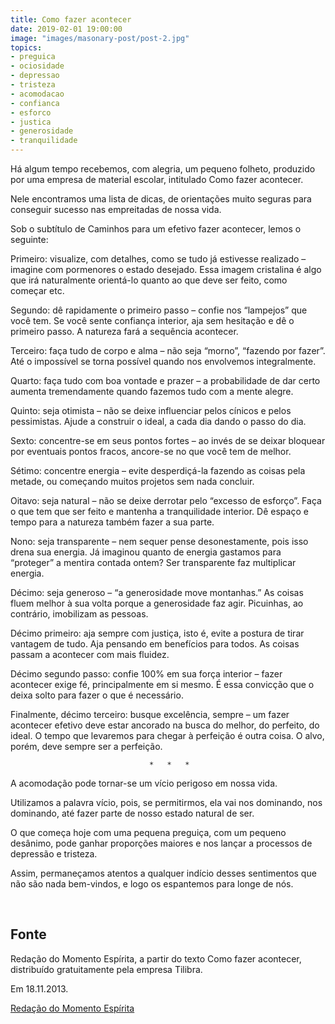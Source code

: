 ```yaml
---
title: Como fazer acontecer
date: 2019-02-01 19:00:00
image: "images/masonary-post/post-2.jpg"
topics: 
- preguica
- ociosidade
- depressao
- tristeza
- acomodacao
- confianca
- esforco
- justica
- generosidade
- tranquilidade
---
```



Há algum tempo recebemos, com alegria, um pequeno folheto, produzido por uma
empresa de material escolar, intitulado Como fazer acontecer.

Nele encontramos uma lista de dicas, de orientações muito seguras para
conseguir sucesso nas empreitadas de nossa vida.

Sob o subtítulo de Caminhos para um efetivo fazer acontecer, lemos o seguinte:

Primeiro: visualize, com detalhes, como se tudo já estivesse realizado –
imagine com pormenores o estado desejado. Essa imagem cristalina é algo que irá
naturalmente orientá-lo quanto ao que deve ser feito, como começar etc.

Segundo: dê rapidamente o primeiro passo – confie nos “lampejos” que você tem.
Se você sente confiança interior, aja sem hesitação e dê o primeiro passo. A
natureza fará a sequência acontecer.

Terceiro: faça tudo de corpo e alma – não seja “morno”, “fazendo por fazer”.
Até o impossível se torna possível quando nos envolvemos integralmente.

Quarto: faça tudo com boa vontade e prazer – a probabilidade de dar certo
aumenta tremendamente quando fazemos tudo com a mente alegre.

Quinto: seja otimista – não se deixe influenciar pelos cínicos e pelos
pessimistas. Ajude a construir o ideal, a cada dia dando o passo do dia.

Sexto: concentre-se em seus pontos fortes – ao invés de se deixar bloquear por
eventuais pontos fracos, ancore-se no que você tem de melhor.

Sétimo: concentre energia – evite desperdiçá-la fazendo as coisas pela metade,
ou começando muitos projetos sem nada concluir.

Oitavo: seja natural – não se deixe derrotar pelo “excesso de esforço”. Faça o
que tem que ser feito e mantenha a tranquilidade interior. Dê espaço e tempo
para a natureza também fazer a sua parte.

Nono: seja transparente – nem sequer pense desonestamente, pois isso drena sua
energia. Já imaginou quanto de energia gastamos para “proteger” a mentira
contada ontem? Ser transparente faz multiplicar energia.

Décimo: seja generoso – “a generosidade move montanhas.” As coisas fluem melhor
à sua volta porque a generosidade faz agir. Picuinhas, ao contrário, imobilizam
as pessoas.

Décimo primeiro: aja sempre com justiça, isto é, evite a postura de tirar
vantagem de tudo. Aja pensando em benefícios para todos. As coisas passam a
acontecer com mais fluidez.

Décimo segundo passo: confie 100% em sua força interior – fazer acontecer exige
fé, principalmente em si mesmo. É essa convicção que o deixa solto para fazer o
que é necessário.

Finalmente, décimo terceiro: busque excelência, sempre – um fazer acontecer
efetivo deve estar ancorado na busca do melhor, do perfeito, do ideal. O tempo
que levaremos para chegar à perfeição é outra coisa. O alvo, porém, deve sempre
ser a perfeição.

                                   *   *   *

A acomodação pode tornar-se um vício perigoso em nossa vida.

Utilizamos a palavra vício, pois, se permitirmos, ela vai nos dominando, nos
dominando, até fazer parte de nosso estado natural de ser.

O que começa hoje com uma pequena preguiça, com um pequeno desânimo, pode
ganhar proporções maiores e nos lançar a processos de depressão e tristeza.

Assim, permaneçamos atentos a qualquer indício desses sentimentos que não são
nada bem-vindos, e logo os espantemos para longe de nós.

 

## Fonte
Redação do Momento Espírita, a partir do texto Como
fazer acontecer, distribuído gratuitamente pela empresa Tilibra.

Em 18.11.2013.


[Redação do Momento Espírita](http://momento.com.br/pt/ler_texto.php?id=766)
